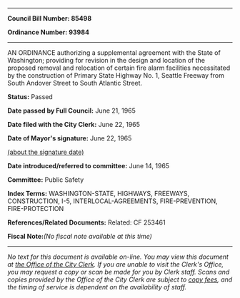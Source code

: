 

********

**Council Bill Number: 85498**
   
**Ordinance Number: 93984**
********

 AN ORDINANCE authorizing a supplemental agreement with the State of Washington; providing for revision in the design and location of the proposed removal and relocation of certain fire alarm facilities necessitated by the construction of Primary State Highway No. 1, Seattle Freeway from South Andover Street to South Atlantic Street.

**Status:** Passed
   
**Date passed by Full Council:** June 21, 1965
   
**Date filed with the City Clerk:** June 22, 1965
   
**Date of Mayor's signature:** June 22, 1965
   
[(about the signature date)](/~public/approvaldate.htm)
   
   
   
**Date introduced/referred to committee:** June 14, 1965
   
**Committee:** Public Safety
   
   
**Index Terms:** WASHINGTON-STATE, HIGHWAYS, FREEWAYS, CONSTRUCTION, I-5, INTERLOCAL-AGREEMENTS, FIRE-PREVENTION, FIRE-PROTECTION

**References/Related Documents:** Related: CF 253461

**Fiscal Note:**_(No fiscal note available at this time)_
********

_No text for this document is available on-line. You may view this document at [the Office of the City Clerk](http://www.seattle.gov/leg/clerk/contactUs.htm). If you are unable to visit the Clerk's Office, you may request a copy or scan be made for you by Clerk staff. Scans and copies provided by the Office of the City Clerk are subject to [copy fees](http://clerk.seattle.gov/~public/clerkfees.htm), and the timing of service is dependent on the availability of staff._

